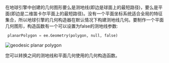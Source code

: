 在地球引擎中创建的几何图形要么是测地线(即边是球面上的最短路径)，要么是平面(即边是二维笛卡尔平面上的最短路径)。没有一个平面坐标系统适合全局的特征集合，所以地球引擎的几何构造器在默认情况下构建测地线几何。要制作一个平面几何图形，构造函数有一个可以设置为false的测地线参数:

```python
 planarPolygon = ee.Geometry(polygon, null, false)
```

![geodesic planar polygon](https://developers.google.com/earth-engine/images/Geometry_geodesic_vs_planar_annotated.png)

您可以转换之间的测地线和平面几何使用的几何构造函数。

